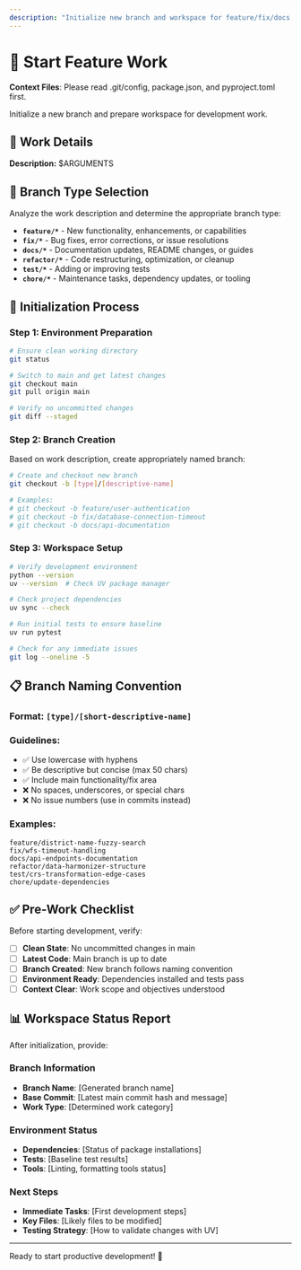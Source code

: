 ```yaml
---
description: "Initialize new branch and workspace for feature/fix/docs work"
---
```


# 🚀 Start Feature Work

**Context Files**: Please read .git/config, package.json, and pyproject.toml first.

Initialize a new branch and prepare workspace for development work.

## 📝 Work Details

**Description:** $ARGUMENTS

## 🎯 Branch Type Selection

Analyze the work description and determine the appropriate branch type:

- **`feature/*`** - New functionality, enhancements, or capabilities
- **`fix/*`** - Bug fixes, error corrections, or issue resolutions
- **`docs/*`** - Documentation updates, README changes, or guides
- **`refactor/*`** - Code restructuring, optimization, or cleanup
- **`test/*`** - Adding or improving tests
- **`chore/*`** - Maintenance tasks, dependency updates, or tooling

## 🔄 Initialization Process

### **Step 1: Environment Preparation**

```bash
# Ensure clean working directory
git status

# Switch to main and get latest changes
git checkout main
git pull origin main

# Verify no uncommitted changes
git diff --staged
```

### **Step 2: Branch Creation**

Based on work description, create appropriately named branch:

```bash
# Create and checkout new branch
git checkout -b [type]/[descriptive-name]

# Examples:
# git checkout -b feature/user-authentication
# git checkout -b fix/database-connection-timeout
# git checkout -b docs/api-documentation
```

### **Step 3: Workspace Setup**

```bash
# Verify development environment
python --version
uv --version  # Check UV package manager

# Check project dependencies
uv sync --check

# Run initial tests to ensure baseline
uv run pytest

# Check for any immediate issues
git log --oneline -5
```

## 📋 Branch Naming Convention

### **Format:** `[type]/[short-descriptive-name]`

### **Guidelines:**

- ✅ Use lowercase with hyphens
- ✅ Be descriptive but concise (max 50 chars)
- ✅ Include main functionality/fix area
- ❌ No spaces, underscores, or special chars
- ❌ No issue numbers (use in commits instead)

### **Examples:**

```
feature/district-name-fuzzy-search
fix/wfs-timeout-handling
docs/api-endpoints-documentation
refactor/data-harmonizer-structure
test/crs-transformation-edge-cases
chore/update-dependencies
```

## ✅ Pre-Work Checklist

Before starting development, verify:

- [ ] **Clean State**: No uncommitted changes in main
- [ ] **Latest Code**: Main branch is up to date
- [ ] **Branch Created**: New branch follows naming convention
- [ ] **Environment Ready**: Dependencies installed and tests pass
- [ ] **Context Clear**: Work scope and objectives understood

## 📊 Workspace Status Report

After initialization, provide:

### **Branch Information**

- **Branch Name**: [Generated branch name]
- **Base Commit**: [Latest main commit hash and message]
- **Work Type**: [Determined work category]

### **Environment Status**

- **Dependencies**: [Status of package installations]
- **Tests**: [Baseline test results]
- **Tools**: [Linting, formatting tools status]

### **Next Steps**

- **Immediate Tasks**: [First development steps]
- **Key Files**: [Likely files to be modified]
- **Testing Strategy**: [How to validate changes with UV]

---

Ready to start productive development! 🎯
